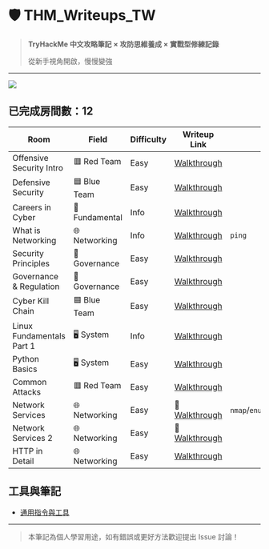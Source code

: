 # 🛡️ THM_Writeups_TW

> **TryHackMe 中文攻略筆記 × 攻防思維養成 × 實戰型修練記錄** 
>
> 從新手視角開啟，慢慢變強

---
[![](https://tryhackme-badges.s3.amazonaws.com/Moieph.png?ts=1)](https://tryhackme.com/p/Moieph)

## 已完成房間數：12

| Room                      |                 Field                | Difficulty | Writeup Link                                                 | Tools                                                  | 
|---------------------------|--------------------------------------|------------|--------------------------------------------------------------|--------------------------------------------------------|
| Offensive Security Intro  |               	🟥 Red Team       | Easy       | [Walkthrough](./rooms/01_Offensive%20Security%20Intro.md)    |
| Defensive Security        |             🟦 Blue Team         | Easy       | [Walkthrough](./rooms/02_Defensive%20Security%20Intro.md)    |
| Careers in Cyber          |           🔧Fundamental    | Info       | [Walkthrough](./rooms/03_Careers%20in%20Cyber.md)            |
| What is Networking        |      🌐 Networking   | Info       | [Walkthrough](./rooms/04_What%20is%20Networking.md)          | `ping`                                                 |
| Security Principles       |   🧾 Governance | Easy       | [Walkthrough](./rooms/05_Security%20Principles.md)           |
| Governance & Regulation   |   🧾 Governance | Easy       | [Walkthrough](./rooms/06_Governance%20&%20Regulation.md)     |
| Cyber Kill Chain          |        🟦 Blue Team    | Easy       | [Walkthrough](./rooms/07_Cyber%20Kill%20Chain.md)            |
| Linux Fundamentals Part 1 |    🖥️ System  | Info       | [Walkthrough](./rooms/08_Linux%20Fundamentals%20Part%201.md) |
| Python Basics             |     🖥️ System | Easy       | [Walkthrough](./rooms/09_Python%20Basics.md)                 |
| Common Attacks            |    	🟥 Red Team   | Easy       | [Walkthrough](./rooms/10_Common%20Attack.md)               |
| Network Services          |    🌐 Networking   | Easy       | 🔧[Walkthrough](./rooms/11_Network%20Services.md)            | `nmap`/`enum4linux`/`smbclient`/`ping`/`tcpdump`/`nc`/`msfvenom` |
| Network Services 2        |    🌐 Networking   | Easy       | 🔧[Walkthrough](./rooms/12_Network%20Services%202.md)        |
| HTTP in Detail            |    🌐 Networking   | Easy       | [Walkthrough](./rooms/13_HTTP%20in%20Detail.md)            |

## 工具與筆記
- [通用指令與工具](./assets/common-tools.md)

---

> 本筆記為個人學習用途，如有錯誤或更好方法歡迎提出 Issue 討論！
